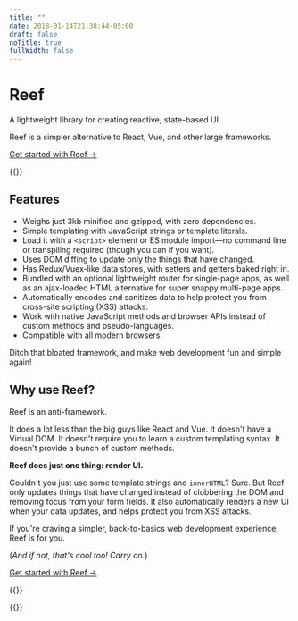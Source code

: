 ```yaml
---
title: ""
date: 2018-01-14T21:38:44-05:00
draft: false
noTitle: true
fullWidth: false
---
```


<h1 class="text-xlarge margin-bottom-small">Reef</h1>

<p class="text-large">A lightweight library for creating reactive, state-based UI.</p>

Reef is a simpler alternative to React, Vue, and other large frameworks.

<a class="btn btn-large" href="/getting-started">Get started with Reef &rarr;</a>

{{<cta for="funnel">}}



## Features

- Weighs just 3kb minified and gzipped, with zero dependencies.
- Simple templating with JavaScript strings or template literals.
- Load it with a `<script>` element or ES module import&mdash;no command line or transpiling required (though you can if you want).
- Uses DOM diffing to update only the things that have changed.
- Has Redux/Vuex-like data stores, with setters and getters baked right in.
- Bundled with an optional lightweight router for single-page apps, as well as an ajax-loaded HTML alternative for super snappy multi-page apps.
- Automatically encodes and sanitizes data to help protect you from cross-site scripting (XSS) attacks.
- Work with native JavaScript methods and browser APIs instead of custom methods and pseudo-languages.
- Compatible with all modern browsers.

Ditch that bloated framework, and make web development fun and simple again!



## Why use Reef?

Reef is an anti-framework.

It does a lot less than the big guys like React and Vue. It doesn't have a Virtual DOM. It doesn't require you to learn a custom templating syntax. It doesn't provide a bunch of custom methods.

**Reef does just one thing: render UI.**

Couldn't you just use some template strings and `innerHTML`? Sure. But Reef only updates things that have changed instead of clobbering the DOM and removing focus from your form fields. It also automatically renders a new UI when your data updates, and helps protect you from XSS attacks.

If you're craving a simpler, back-to-basics web development experience, Reef is for you.

(*And if not, that's cool too! Carry on.*)

<a class="btn btn-large" href="/getting-started">Get started with Reef &rarr;</a>



{{<about-me>}}

{{<mailchimp intro="true">}}
